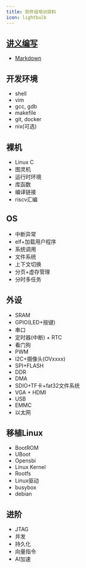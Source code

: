 ```yaml
---
title: 软件组培训资料
icon: lightbulb
---
```


## [讲义编写](write/README.md)
 - [Markdown](write/markdown.md)

## 开发环境
- shell
- vim
- gcc, gdb
- makefile
- git, docker
- nix(可选)
  
## 裸机
- Linux C
- 图灵机
- 运行时环境
- 库函数
- 编译链接
- riscv汇编

## OS
- 中断异常
- elf+加载用户程序
- 系统调用
- 文件系统
- 上下文切换
- 分页+虚存管理
- 分时多任务

## 外设
- SRAM
- GPIO(LED+按键)
- 串口
- 定时器(中断) + RTC
- 看门狗
- PWM
- I2C+摄像头(OVxxxx)
- SPI+FLASH
- DDR
- DMA
- SDIO+TF卡+fat32文件系统
- VGA + HDMI
- USB
- EMMC
- 以太网

## 移植Linux
- BootROM
- UBoot
- Opensbi
- Linux Kernel
- Rootfs
- Linux驱动
- busybox
- debian

## 进阶
- JTAG
- 并发
- 持久化
- 向量指令
- AI加速